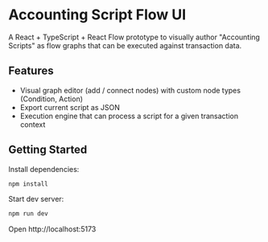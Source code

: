 # Accounting Script Flow UI

A React + TypeScript + React Flow prototype to visually author "Accounting Scripts" as flow graphs that can be executed against transaction data.

## Features
- Visual graph editor (add / connect nodes) with custom node types (Condition, Action)
- Export current script as JSON
- Execution engine that can process a script for a given transaction context

## Getting Started

Install dependencies:

```powershell
npm install
```

Start dev server:

```powershell
npm run dev
```

Open http://localhost:5173